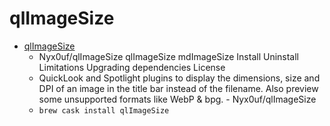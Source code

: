 # qlImageSize
- [qlImageSize](https://github.com/Nyx0uf/qlImageSize)
  -  Nyx0uf/qlImageSize qlImageSize mdImageSize Install Uninstall Limitations Upgrading dependencies License
  - QuickLook and Spotlight plugins to display the dimensions, size and DPI of an image in the title bar instead of the filename. Also preview some unsupported formats like WebP & bpg. - Nyx0uf/qlImageSize
  - `brew cask install qlImageSize`
